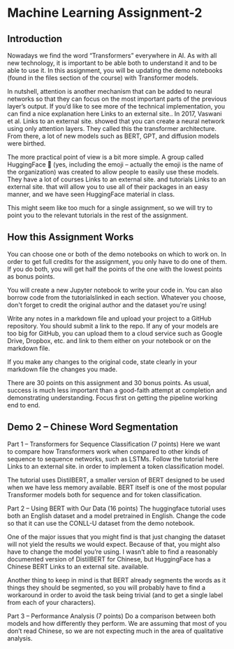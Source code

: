 # Machine Learning Assignment-2

## Introduction
Nowadays we find the word “Transformers” everywhere in AI. As with all new technology, it is important to be able both to understand it and to be able to use it. In this assignment, you will be updating the demo notebooks (found in the files section of the course) with Transformer models.

In nutshell, attention is another mechanism that can be added to neural networks so that they can focus on the most important parts of the previous layer’s output. If you’d like to see more of the technical implementation, you can find a nice explanation here Links to an external site.. In 2017, Vaswani et al. Links to an external site. showed that you can create a neural network using only attention layers. They called this the transformer architecture. From there, a lot of new models such as BERT, GPT, and diffusion models were birthed. 

The more practical point of view is a bit more simple. A group called HuggingFace 🤗 (yes, including the emoji – actually the emoji is the name of the organization) was created to allow people to easily use these models. They have a lot of courses Links to an external site. and tutorials Links to an external site. that will allow you to use all of their packages in an easy manner, and we have seen HuggingFace material in class.

This might seem like too much for a single assignment, so we will try to point you to the relevant tutorials in the rest of the assignment.

## How this Assignment Works
You can choose one or both of the demo notebooks on which to work on. In order to get full credits for the assignment, you only have to do one of them. If you do both, you will get half the points of the one with the lowest points as bonus points.

You will create a new Jupyter notebook to write your code in.  You can also borrow code from the tutorialslinked in each section. Whatever you choose, don't forget to credit the original author and the dataset you're using!

Write any notes in a markdown file and upload your project to a GitHub repository. You should submit a link to the repo. If any of your models are too big for GitHub, you can upload them to a cloud service such as Google Drive, Dropbox, etc. and link to them either on your notebook or on the markdown file.

If you make any changes to the original code, state clearly in your markdown file the changes you made. 

There are 30 points on this assignment and 30 bonus points.  As usual, success is much less important than a good-faith attempt at completion and demonstrating understanding.  Focus first on getting the pipeline working end to end.

## Demo 2 – Chinese Word Segmentation
 

Part 1 – Transformers for Sequence Classification (7 points)
Here we want to compare how Transformers work when compared to other kinds of sequence to sequence networks, such as LSTMs. Follow the tutorial here Links to an external site. in order to implement a token classification model.

The tutorial uses DistilBERT, a smaller version of BERT designed to be used when we have less memory available. BERT itself is one of the most popular Transformer models both for sequence and for token classification.

 

Part 2 – Using BERT with Our Data (16 points)
The huggingface tutorial uses both an English dataset and a model pretrained in English. Change the code so that it can use the CONLL-U dataset from the demo notebook.

One of the major issues that you might find is that just changing the dataset will not yield the results we would expect. Because of that, you might also have to change the model you’re using. I wasn’t able to find a reasonably documented version of DistilBERT for Chinese, but HuggingFace has a Chinese BERT Links to an external site. available.

Another thing to keep in mind is that BERT already segments the words as it things they should be segmented, so you will probably have to find a workaround in order to avoid the task being trivial (and to get a single label from each of your characters).

 

Part 3 – Performance Analysis (7 points)
Do a comparison between both models and how differently they perform. We are assuming that most of you don’t read Chinese, so we are not expecting much in the area of qualitative analysis.

 
